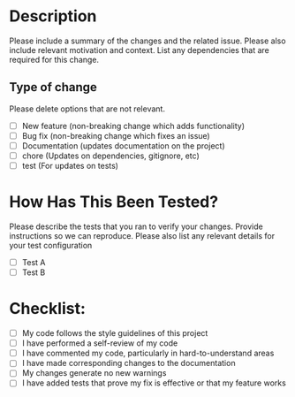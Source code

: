 # Description

Please include a summary of the changes and the related issue. Please also include relevant motivation and context. List any dependencies that are required for this change.

## Type of change

Please delete options that are not relevant.

- [ ] New feature (non-breaking change which adds functionality)
- [ ] Bug fix (non-breaking change which fixes an issue)
- [ ] Documentation (updates documentation on the project)
- [ ] chore (Updates on dependencies, gitignore, etc)
- [ ] test (For updates on tests)

# How Has This Been Tested?

Please describe the tests that you ran to verify your changes. Provide instructions so we can reproduce. Please also list any relevant details for your test configuration

- [ ] Test A
- [ ] Test B

# Checklist:

- [ ] My code follows the style guidelines of this project
- [ ] I have performed a self-review of my code
- [ ] I have commented my code, particularly in hard-to-understand areas
- [ ] I have made corresponding changes to the documentation
- [ ] My changes generate no new warnings
- [ ] I have added tests that prove my fix is effective or that my feature works

